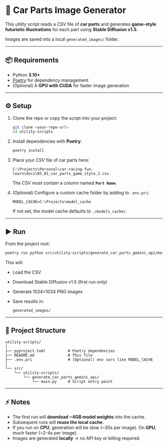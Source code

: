# 🚗 Car Parts Image Generator

This utility script reads a CSV file of **car parts** and generates **game-style futuristic illustrations** for each part using **Stable Diffusion v1.5**.

Images are saved into a local `generated_images/` folder.

---

## 📦 Requirements

* Python **3.10+**
* [Poetry](https://python-poetry.org/docs/#installation) for dependency management
* (Optional) A **GPU with CUDA** for faster image generation

---

## ⚙️ Setup

1. Clone the repo or copy the script into your project:

   ```bash
   git clone <your-repo-url>
   cd utility-scripts
   ```

2. Install dependencies with **Poetry**:

   ```bash
   poetry install
   ```

3. Place your CSV file of car parts here:

   ```
   C:\Projects\Personal\car-racing-fun-learn\docs\05_01_car_parts_game_style_2.csv
   ```

   The CSV must contain a column named **`Part Name`**.

4. (Optional) Configure a custom cache folder by adding to `.env.pri`:

   ```env
   MODEL_CACHE=C:\Projects\model_cache
   ```

   If not set, the model cache defaults to `./models_cache/`.

---

## ▶️ Run

From the project root:

```bash
poetry run python src/utility-scripts/generate_car_parts_gemini_api/main.py
```

This will:

* Load the CSV
* Download Stable Diffusion v1.5 (first run only)
* Generate 1024×1024 PNG images
* Save results in:

  ```
  generated_images/
  ```

---

## 📂 Project Structure

```
utility-scripts/
│
├── pyproject.toml          # Poetry dependencies
├── README.md               # This file
├── .env.pri                # (Optional) env vars like MODEL_CACHE
│
└── src/
    └── utility-scripts/
        └── generate_car_parts_gemini_api/
            └── main.py     # Script entry point
```

---

## ⚡ Notes

* The first run will **download \~4GB model weights** into the cache.
* Subsequent runs will **reuse the local cache**.
* If you run on **CPU**, generation will be slow (\~30s per image). On **GPU**, much faster (\~2-4s per image).
* Images are generated **locally** → no API key or billing required.
